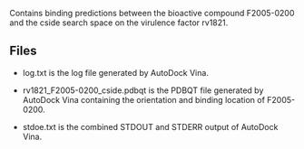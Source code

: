 Contains binding predictions between the bioactive compound F2005-0200 and the cside search space on the virulence factor rv1821.

## Files

- log.txt is the log file generated by AutoDock Vina.

- rv1821_F2005-0200_cside.pdbqt is the PDBQT file generated by AutoDock Vina containing the orientation and binding location of F2005-0200.

- stdoe.txt is the combined STDOUT and STDERR output of AutoDock Vina.

